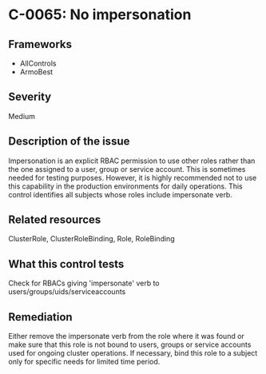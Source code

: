# C-0065: No impersonation

## Frameworks
* AllControls
* ArmoBest
 
## Severity
Medium

## Description of the issue
Impersonation is an explicit RBAC permission to use other roles rather than the one assigned to a user, group or service account. This is sometimes needed for testing purposes. However, it is highly recommended not to use this capability in the production environments for daily operations. This control identifies all subjects whose roles include impersonate verb.
 
## Related resources
ClusterRole, ClusterRoleBinding, Role, RoleBinding
 
## What this control tests 
Check for RBACs giving 'impersonate' verb to users/groups/uids/serviceaccounts
 
## Remediation
Either remove the impersonate verb from the role where it was found or make sure that this role is not bound to users, groups or service accounts used for ongoing cluster operations. If necessary, bind this role to a subject only for specific needs for limited time period.
 
